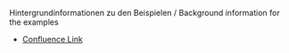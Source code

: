 Hintergrundinformationen zu den Beispielen / Background information for the examples
- [Confluence Link](https://mio.kbv.de/pages/viewpage.action?pageId=154337799)
